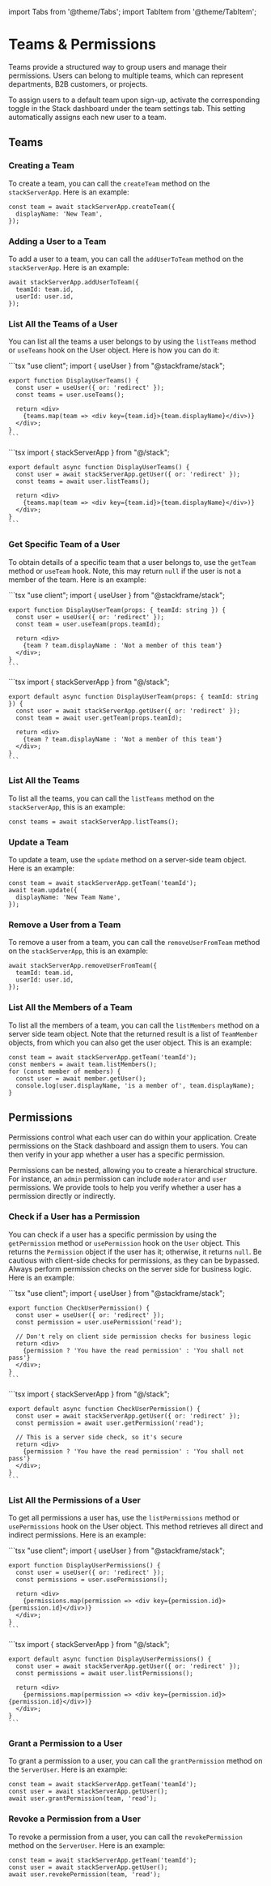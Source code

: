 ---
---

import Tabs from '@theme/Tabs';
import TabItem from '@theme/TabItem';

# Teams & Permissions

Teams provide a structured way to group users and manage their permissions. Users can belong to multiple teams, which can represent departments, B2B customers, or projects.

To assign users to a default team upon sign-up, activate the corresponding toggle in the Stack dashboard under the team settings tab. This setting automatically assigns each new user to a team.

## Teams

### Creating a Team

To create a team, you can call the `createTeam` method on the `stackServerApp`. Here is an example:

```tsx
const team = await stackServerApp.createTeam({
  displayName: 'New Team',
});
```

### Adding a User to a Team

To add a user to a team, you can call the `addUserToTeam` method on the `stackServerApp`. Here is an example:

```tsx
await stackServerApp.addUserToTeam({
  teamId: team.id,
  userId: user.id,
});
```

### List All the Teams of a User

You can list all the teams a user belongs to by using the `listTeams` method or `useTeams` hook on the User object. Here is how you can do it:

<Tabs>
  <TabItem value="client" label="Client Component" default>
    ```tsx
    "use client";
    import { useUser } from "@stackframe/stack";

    export function DisplayUserTeams() {
      const user = useUser({ or: 'redirect' });
      const teams = user.useTeams();

      return <div>
        {teams.map(team => <div key={team.id}>{team.displayName}</div>)}
      </div>;
    }
    ```
  </TabItem>

  <TabItem value="server" label="Server Component">
    ```tsx
    import { stackServerApp } from "@/stack";

    export default async function DisplayUserTeams() {
      const user = await stackServerApp.getUser({ or: 'redirect' });
      const teams = await user.listTeams();

      return <div>
        {teams.map(team => <div key={team.id}>{team.displayName}</div>)}
      </div>;
    }
    ```
  </TabItem>
</Tabs>


### Get Specific Team of a User

To obtain details of a specific team that a user belongs to, use the `getTeam` method or `useTeam` hook. Note, this may return `null` if the user is not a member of the team. Here is an example:

<Tabs>
  <TabItem value="client" label="Client Component" default>
    ```tsx
    "use client";
    import { useUser } from "@stackframe/stack";

    export function DisplayUserTeam(props: { teamId: string }) {
      const user = useUser({ or: 'redirect' });
      const team = user.useTeam(props.teamId);

      return <div>
        {team ? team.displayName : 'Not a member of this team'}
      </div>;
    }
    ```
  </TabItem>

  <TabItem value="server" label="Server Component">
    ```tsx
    import { stackServerApp } from "@/stack";

    export default async function DisplayUserTeam(props: { teamId: string }) {
      const user = await stackServerApp.getUser({ or: 'redirect' });
      const team = await user.getTeam(props.teamId);

      return <div>
        {team ? team.displayName : 'Not a member of this team'}
      </div>;
    }
    ```
  </TabItem>
</Tabs>

### List All the Teams

To list all the teams, you can call the `listTeams` method on the `stackServerApp`, this is an example:

```tsx
const teams = await stackServerApp.listTeams();
```

### Update a Team

To update a team, use the `update` method on a server-side team object. Here is an example:

```tsx
const team = await stackServerApp.getTeam('teamId');
await team.update({
  displayName: 'New Team Name',
});
```

### Remove a User from a Team

To remove a user from a team, you can call the `removeUserFromTeam` method on the `stackServerApp`, this is an example:

```tsx
await stackServerApp.removeUserFromTeam({
  teamId: team.id,
  userId: user.id,
});
```

### List All the Members of a Team

To list all the members of a team, you can call the `listMembers` method on a server side team object. Note that the returned result is a list of `TeamMember` objects, from which you can also get the user object. This is an example:

```tsx
const team = await stackServerApp.getTeam('teamId');
const members = await team.listMembers();
for (const member of members) {
  const user = await member.getUser();
  console.log(user.displayName, 'is a member of', team.displayName);
}
```

## Permissions

Permissions control what each user can do within your application. Create permissions on the Stack dashboard and assign them to users. You can then verify in your app whether a user has a specific permission.

Permissions can be nested, allowing you to create a hierarchical structure. For instance, an `admin` permission can include `moderator` and `user` permissions. We provide tools to help you verify whether a user has a permission directly or indirectly.


### Check if a User has a Permission

You can check if a user has a specific permission by using the `getPermission` method or `usePermission` hook on the `User` object. This returns the `Permission` object if the user has it; otherwise, it returns `null`. Be cautious with client-side checks for permissions, as they can be bypassed. Always perform permission checks on the server side for business logic. Here is an example:

<Tabs>
  <TabItem value="client" label="Client Component" default>
    ```tsx
    "use client";
    import { useUser } from "@stackframe/stack";

    export function CheckUserPermission() {
      const user = useUser({ or: 'redirect' });
      const permission = user.usePermission('read');

      // Don't rely on client side permission checks for business logic
      return <div>
        {permission ? 'You have the read permission' : 'You shall not pass'}
      </div>;
    }
    ```
  </TabItem>

  <TabItem value="server" label="Server Component">
    ```tsx
    import { stackServerApp } from "@/stack";

    export default async function CheckUserPermission() {
      const user = await stackServerApp.getUser({ or: 'redirect' });
      const permission = await user.getPermission('read');

      // This is a server side check, so it's secure
      return <div>
        {permission ? 'You have the read permission' : 'You shall not pass'}
      </div>;
    }
    ```
  </TabItem>
</Tabs>


### List All the Permissions of a User

To get all permissions a user has, use the `listPermissions` method or `usePermissions` hook on the User object. This method retrieves all direct and indirect permissions. Here is an example:

<Tabs>
  <TabItem value="client" label="Client Component" default>
    ```tsx
    "use client";
    import { useUser } from "@stackframe/stack";

    export function DisplayUserPermissions() {
      const user = useUser({ or: 'redirect' });
      const permissions = user.usePermissions();

      return <div>
        {permissions.map(permission => <div key={permission.id}>{permission.id}</div>)}
      </div>;
    }
    ```
  </TabItem>

  <TabItem value="server" label="Server Component">
    ```tsx
    import { stackServerApp } from "@/stack";

    export default async function DisplayUserPermissions() {
      const user = await stackServerApp.getUser({ or: 'redirect' });
      const permissions = await user.listPermissions();

      return <div>
        {permissions.map(permission => <div key={permission.id}>{permission.id}</div>)}
      </div>;
    }
    ```
  </TabItem>
</Tabs>

### Grant a Permission to a User

To grant a permission to a user, you can call the `grantPermission` method on the `ServerUser`. Here is an example:

```tsx
const team = await stackServerApp.getTeam('teamId');
const user = await stackServerApp.getUser();
await user.grantPermission(team, 'read');
```

### Revoke a Permission from a User

To revoke a permission from a user, you can call the `revokePermission` method on the `ServerUser`. Here is an example:

```tsx
const team = await stackServerApp.getTeam('teamId');
const user = await stackServerApp.getUser();
await user.revokePermission(team, 'read');
```